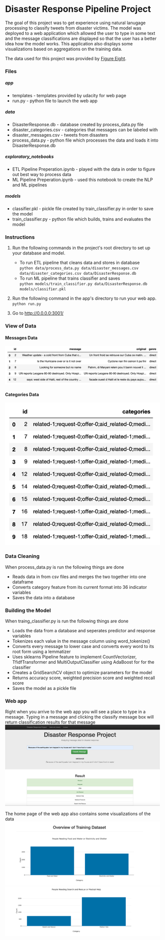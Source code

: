 # Disaster Response Pipeline Project
The goal of this project was to get experience using natural lanugage processing to classify tweets from disaster victims. The model was deployed to a web application which allowed the user to type in some text and the message classifications are displayed so that the user has a better idea how the model works. This application also displays some visualizations based on aggregations on the training data. 

The data used for this project was provided by [Figure Eight](https://www.figure-eight.com/).

### Files 
##### app 
* templates - templates provided by udacity for web page
* run.py - python file to launch the web app 
##### data 
* DisasterResponse.db - database created by process_data.py file
* disaster_categories.csv - categories that messages can be labeled with
* disaster_messages.csv - tweets from disasters 
* process_data.py - python file which processes the data and loads it into DisasterResponse.db

##### exploratory_notebooks 
* ETL Pipeline Preperation.ipynb - played with the data in order to figure out best way to process data
* ML Pipeline Preperation.ipynb - used this notebook to create the NLP and ML pipelines 

##### models
* classifier.pkl - pickle file created by train_classifier.py in order to save the model
* train_classifier.py - python file which builds, trains and evaluates the model 

### Instructions
1. Run the following commands in the project's root directory to set up your database and model.
    - To run ETL pipeline that cleans data and stores in database  
        `python data/process_data.py data/disaster_messages.csv data/disaster_categories.csv data/DisasterResponse.db`  
    - To run ML pipeline that trains classifier and saves  
        `python models/train_classifier.py data/DisasterResponse.db models/classifier.pkl`  
2. Run the following command in the app's directory to run your web app.  
    `python run.py`

3. Go to http://0.0.0.0:3001/


### View of Data
#### Messages Data
![messages](messages.png)  
#### Categories Data
![categories](categories.png)  

### Data Cleaning 
When process_data.py is run the following things are done
* Reads data in from csv files and merges the two together into one dataframe
* Converts category feature from its current format into 36 indicator variables
* Saves the data into a database 

### Building the Model
When traing_classifier.py is run the following things are done
* Loads the data from a database and seperates predictor and response variables
* Tokenizes each value in the message column using word_tokenize()
* Converts every message to lower case and converts every word to its root form using a lemmatizer
* Uses sklearns Pipeline feature to implement CountVectorizer, TfidfTransformer and MultiOutputClassifier using AdaBoost for for the classifier
* Creates a GridSearchCV object to optimize parameters for the model 
* Returns accuracy score, weighted precision score and weighted recall score
* Saves the model as a pickle file 

### Web app 
Right when you arrive to the web app you will see a place to type in a message. Typing in a message and clicking the classify message box will return classification results for that message
![webapp1](webapp1.png)  

The home page of the web app also contains some visualizations of the data  
![webapp3](webapp3.png)  
![webapp4](webapp4.png)

